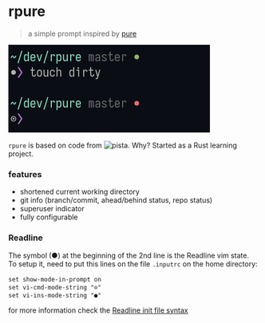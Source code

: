 # rpure

> a simple prompt inspired by [pure](https://github.com/sindresorhus/pure)

![rpure.png](https://github.com/kascote/rpure/raw/master/screenshot.png)


`rpure` is based on code from ![pista](https://github.com/nerdypepper/pista). 
Why? Started as a Rust learning project.

### features

 - shortened current working directory
 - git info (branch/commit, ahead/behind status, repo status)
 - superuser indicator
 - fully configurable
 
### Readline

The symbol (●) at the beginning of the 2nd line is the Readline vim state.  
To setup it, need to put this lines on the file `.inputrc` on the home directory:

```
set show-mode-in-prompt on
set vi-cmd-mode-string "⊙"
set vi-ins-mode-string "●"
```

for more information check the [Readline init file syntax](https://www.gnu.org/software/bash/manual/html_node/Readline-Init-File-Syntax.html#Readline-Init-File-Syntax)
